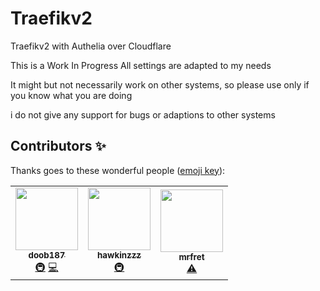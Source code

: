 # Traefikv2
Traefikv2 with Authelia over Cloudflare

This is a Work In Progress
All settings are adapted to my needs 

It might but not necessarily work on other systems, 
so please use only if you know what you are doing 

i do not give any support for bugs or adaptions to other systems


## Contributors ✨

Thanks goes to these wonderful people ([emoji key](https://allcontributors.org/docs/en/emoji-key)):

<!-- ALL-CONTRIBUTORS-LIST:START - Do not remove or modify this section -->
<!-- prettier-ignore-start -->
<!-- markdownlint-disable -->
<table>
  <tr>
    <td align="center"><a href="https://github.com/doob187"><img src="https://avatars.githubusercontent.com/u/60312740?v=4?s=100" width="100px;" alt=""/><br /><sub><b>doob187</b></sub></a><br /><a href="#infra-doob187" title="Infrastructure (Hosting, Build-Tools, etc)">🚇</a> <a href="https://github.com/doob187/Traefikv2/commits?author=doob187" title="Code">💻</a></td>
    <td align="center"><a href="https://github.com/Hawkinzzz"><img src="https://avatars.githubusercontent.com/u/24587652?v=4?s=100" width="100px;" alt=""/><br /><sub><b>hawkinzzz</b></sub></a><br /><a href="#infra-Hawkinzzz" title="Infrastructure (Hosting, Build-Tools, etc)">🚇</a></td>
    <td align="center"><a href="https://github.com/mrfret"><img src="https://avatars.githubusercontent.com/u/72273384?v=4?s=100" width="100px;" alt=""/><br /><sub><b>mrfret</b></sub></a><br /><a href="https://github.com/doob187/Traefikv2/commits?author=mrfret" title="Tests">⚠️</a></td>
  </tr>
</table>

<!-- markdownlint-restore -->
<!-- prettier-ignore-end -->

<!-- ALL-CONTRIBUTORS-LIST:END -->
